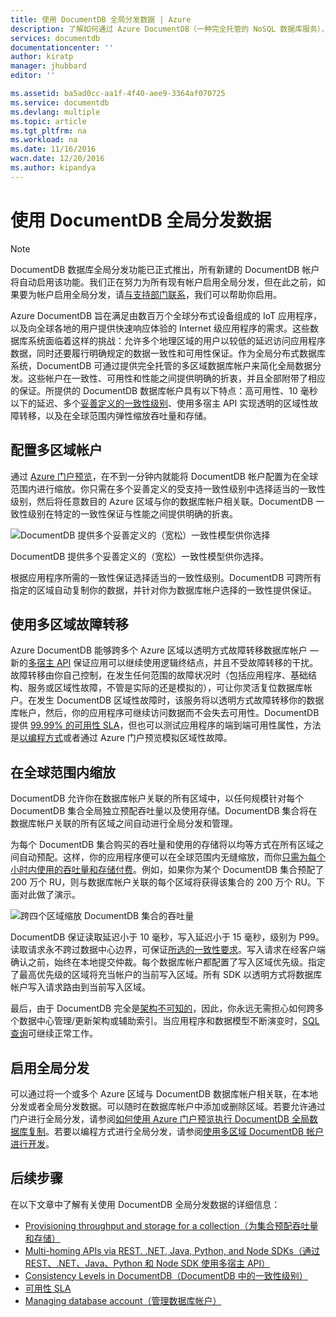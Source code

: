 ```yaml
---
title: 使用 DocumentDB 全局分发数据 | Azure
description: 了解如何通过 Azure DocumentDB（一种完全托管的 NoSQL 数据库服务），使用全局数据库进行全球范围的异地复制、故障转移和数据恢复。
services: documentdb
documentationcenter: ''
author: kiratp
manager: jhubbard
editor: ''

ms.assetid: ba5ad0cc-aa1f-4f40-aee9-3364af070725
ms.service: documentdb
ms.devlang: multiple
ms.topic: article
ms.tgt_pltfrm: na
ms.workload: na
ms.date: 11/16/2016
wacn.date: 12/20/2016
ms.author: kipandya
---
```


# 使用 DocumentDB 全局分发数据
> [!NOTE]
DocumentDB 数据库全局分发功能已正式推出，所有新建的 DocumentDB 帐户将自动启用该功能。我们正在努力为所有现有帐户启用全局分发，但在此之前，如果要为帐户启用全局分发，请[与支持部门联系](https://portal.azure.cn/?#blade/Microsoft_Azure_Support/HelpAndSupportBlade)，我们可以帮助你启用。
> 
> 

Azure DocumentDB 旨在满足由数百万个全球分布式设备组成的 IoT 应用程序，以及向全球各地的用户提供快速响应体验的 Internet 级应用程序的需求。这些数据库系统面临着这样的挑战：允许多个地理区域的用户以较低的延迟访问应用程序数据，同时还要履行明确规定的数据一致性和可用性保证。作为全局分布式数据库系统，DocumentDB 可通过提供完全托管的多区域数据库帐户来简化全局数据分发。这些帐户在一致性、可用性和性能之间提供明确的折衷，并且全部附带了相应的保证。所提供的 DocumentDB 数据库帐户具有以下特点：高可用性、10 毫秒以下的延迟、多个[妥善定义的一致性级别][consistency]、使用多宿主 API 实现透明的区域性故障转移，以及在全球范围内弹性缩放吞吐量和存储。

## 配置多区域帐户
通过 [Azure 门户预览](./documentdb-portal-global-replication.md)，在不到一分钟内就能将 DocumentDB 帐户配置为在全球范围内进行缩放。你只需在多个妥善定义的受支持一致性级别中选择适当的一致性级别，然后将任意数目的 Azure 区域与你的数据库帐户相关联。DocumentDB 一致性级别在特定的一致性保证与性能之间提供明确的折衷。

![DocumentDB 提供多个妥善定义的（宽松）一致性模型供你选择][1]  

DocumentDB 提供多个妥善定义的（宽松）一致性模型供你选择。

根据应用程序所需的一致性保证选择适当的一致性级别。DocumentDB 可跨所有指定的区域自动复制你的数据，并针对你为数据库帐户选择的一致性提供保证。

## 使用多区域故障转移
Azure DocumentDB 能够跨多个 Azure 区域以透明方式故障转移数据库帐户 — 新的[多宿主 API][developingwithmultipleregions] 保证应用可以继续使用逻辑终结点，并且不受故障转移的干扰。故障转移由你自己控制，在发生任何范围的故障状况时（包括应用程序、基础结构、服务或区域性故障，不管是实际的还是模拟的），可让你灵活复位数据库帐户。在发生 DocumentDB 区域性故障时，该服务将以透明方式故障转移你的数据库帐户，然后，你的应用程序可继续访问数据而不会失去可用性。DocumentDB 提供 [99\.99% 的可用性 SLA][sla]，但也可以测试应用程序的端到端可用性属性，方法是[以编程方式][arm]或者通过 Azure 门户预览模拟区域性故障。

## 在全球范围内缩放 <a name="scaling-across-the-planet"></a>
DocumentDB 允许你在数据库帐户关联的所有区域中，以任何规模针对每个 DocumentDB 集合全局独立预配吞吐量以及使用存储。DocumentDB 集合将在数据库帐户关联的所有区域之间自动进行全局分发和管理。

为每个 DocumentDB 集合购买的吞吐量和使用的存储将以均等方式在所有区域之间自动预配。这样，你的应用程序便可以在全球范围内无缝缩放，而你[只需为每个小时内使用的吞吐量和存储付费][pricing]。例如，如果你为某个 DocumentDB 集合预配了 200 万个 RU，则与数据库帐户关联的每个区域将获得该集合的 200 万个 RU。下面对此做了演示。

![跨四个区域缩放 DocumentDB 集合的吞吐量][2]

DocumentDB 保证读取延迟小于 10 毫秒，写入延迟小于 15 毫秒，级别为 P99。读取请求永不跨过数据中心边界，可保证[所选的一致性要求][consistency]。写入请求在经客户端确认之前，始终在本地提交仲裁。每个数据库帐户都配置了写入区域优先级。指定了最高优先级的区域将充当帐户的当前写入区域。所有 SDK 以透明方式将数据库帐户写入请求路由到当前写入区域。

最后，由于 DocumentDB 完全是[架构不可知的][vldb]，因此，你永远无需担心如何跨多个数据中心管理/更新架构或辅助索引。当应用程序和数据模型不断演变时，[SQL 查询][sqlqueries]可继续正常工作。

## 启用全局分发
可以通过将一个或多个 Azure 区域与 DocumentDB 数据库帐户相关联，在本地分发或者全局分发数据。可以随时在数据库帐户中添加或删除区域。若要允许通过门户进行全局分发，请参阅[如何使用 Azure 门户预览执行 DocumentDB 全局数据库复制](./documentdb-portal-global-replication.md)。若要以编程方式进行全局分发，请参阅[使用多区域 DocumentDB 帐户进行开发](./documentdb-developing-with-multiple-regions.md)。

## 后续步骤
在以下文章中了解有关使用 DocumentDB 全局分发数据的详细信息：

- [Provisioning throughput and storage for a collection（为集合预配吞吐量和存储）][throughputandstorage]
- [Multi-homing APIs via REST. .NET, Java, Python, and Node SDKs（通过 REST、.NET、Java、Python 和 Node SDK 使用多宿主 API）][developingwithmultipleregions]
- [Consistency Levels in DocumentDB（DocumentDB 中的一致性级别）][consistency]
- [可用性 SLA][sla]
- [Managing database account（管理数据库帐户）][manageaccount]

[1]: ./media/documentdb-distribute-data-globally/consistency-tradeoffs.png
[2]: ./media/documentdb-distribute-data-globally/collection-regions.png

<!--Reference style links - using these makes the source content way more readable than using inline links-->
[pcolls]: ./documentdb-partition-data.md
[consistency]: ./documentdb-consistency-levels.md
[consistencytradeooffs]:./documentdb-consistency-levels.md#consistency-levels-and-tradeoffs/
[developingwithmultipleregions]: ./documentdb-developing-with-multiple-regions.md
[createaccount]: ./documentdb-create-account.md
[manageaccount]: ./documentdb-manage-account.md
[manageaccount-consistency]: ./documentdb-manage-account.md#consistency/
[throughputandstorage]: ./documentdb-manage.md
[arm]: ./documentdb-automation-resource-manager-cli.md
[regions]: https://azure.microsoft.com/regions/
[pricing]: https://www.azure.cn/pricing/details/documentdb/
[sla]: https://www.azure.cn/support/legal/
[vldb]: http://www.vldb.org/pvldb/vol8/p1668-shukla.pdf
[sqlqueries]: ./documentdb-sql-query.md

<!---HONumber=Mooncake_1212_2016-->